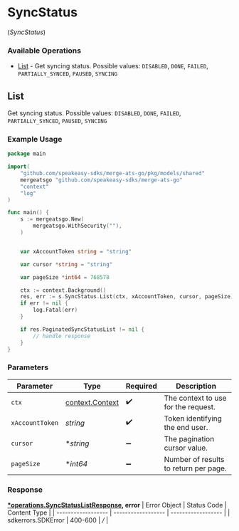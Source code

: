 # SyncStatus
(*SyncStatus*)

### Available Operations

* [List](#list) - Get syncing status. Possible values: `DISABLED`, `DONE`, `FAILED`, `PARTIALLY_SYNCED`, `PAUSED`, `SYNCING`

## List

Get syncing status. Possible values: `DISABLED`, `DONE`, `FAILED`, `PARTIALLY_SYNCED`, `PAUSED`, `SYNCING`

### Example Usage

```go
package main

import(
	"github.com/speakeasy-sdks/merge-ats-go/pkg/models/shared"
	mergeatsgo "github.com/speakeasy-sdks/merge-ats-go"
	"context"
	"log"
)

func main() {
    s := mergeatsgo.New(
        mergeatsgo.WithSecurity(""),
    )


    var xAccountToken string = "string"

    var cursor *string = "string"

    var pageSize *int64 = 768578

    ctx := context.Background()
    res, err := s.SyncStatus.List(ctx, xAccountToken, cursor, pageSize)
    if err != nil {
        log.Fatal(err)
    }

    if res.PaginatedSyncStatusList != nil {
        // handle response
    }
}
```

### Parameters

| Parameter                                             | Type                                                  | Required                                              | Description                                           |
| ----------------------------------------------------- | ----------------------------------------------------- | ----------------------------------------------------- | ----------------------------------------------------- |
| `ctx`                                                 | [context.Context](https://pkg.go.dev/context#Context) | :heavy_check_mark:                                    | The context to use for the request.                   |
| `xAccountToken`                                       | *string*                                              | :heavy_check_mark:                                    | Token identifying the end user.                       |
| `cursor`                                              | **string*                                             | :heavy_minus_sign:                                    | The pagination cursor value.                          |
| `pageSize`                                            | **int64*                                              | :heavy_minus_sign:                                    | Number of results to return per page.                 |


### Response

**[*operations.SyncStatusListResponse](../../pkg/models/operations/syncstatuslistresponse.md), error**
| Error Object       | Status Code        | Content Type       |
| ------------------ | ------------------ | ------------------ |
| sdkerrors.SDKError | 400-600            | */*                |
